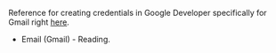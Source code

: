 Reference for creating credentials in Google Developer specifically for Gmail right [here](https://developers.google.com/gmail/api/quickstart/nodejs).

- Email (Gmail) - Reading.
